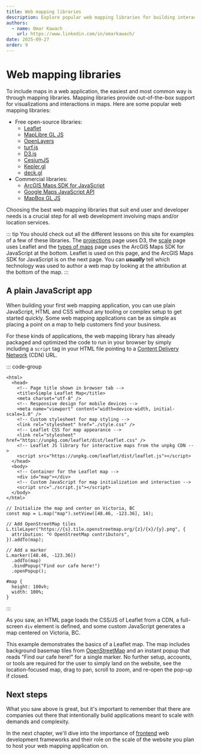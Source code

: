 ```yaml
---
title: Web mapping libraries
description: Explore popular web mapping libraries for building interactive maps, including open-source and commercial options, and learn how to create a simple web map using Leaflet with plain JavaScript.
authors:
  - name: Omar Kawach
    url: https://www.linkedin.com/in/omarkawach/
date: 2025-09-27
order: 9
---
```


# Web mapping libraries

To include maps in a web application, the easiest and most common way is through mapping libraries. Mapping libraries provide out-of-the-box support for visualizations and interactions in maps. Here are some popular web mapping libraries:

- Free open-source libraries:
  - [Leaflet](https://leafletjs.com/)
  - [MapLibre GL JS](https://maplibre.org/)
  - [OpenLayers](https://openlayers.org/)
  - [turf.js](https://turfjs.org/)
  - [D3.js](https://d3js.org/d3-geo)
  - [CesiumJS](https://cesium.com/platform/cesiumjs/)
  - [Kepler.gl](https://kepler.gl/)
  - [deck.gl](https://deck.gl/)
- Commercial libraries:
  - [ArcGIS Maps SDK for JavaScript](https://developers.arcgis.com/javascript/latest/)
  - [Google Maps JavaScript API](https://developers.google.com/maps/documentation/javascript/overview)
  - [MapBox GL JS](https://docs.mapbox.com/mapbox-gl-js/guides/)

Choosing the best web mapping libraries that suit end user and developer needs is a crucial step for all web development involving maps and/or location services.

::: tip
You should check out all the different lessons on this site for examples of a few of these libraries.
The [projections](/lessons/projections) page uses D3, the [scale](/lessons/scale) page uses Leaflet and the [types of maps](/lessons/map-types) page uses the ArcGIS Maps SDK for JavaScript at the bottom. 
Leaflet is used on this page, and the ArcGIS Maps SDK for JavaScript is on the next page.
You can **_usually_** tell which technology was used to author a web map by looking at the attribution at the bottom of the map.
:::

## A plain JavaScript app

When building your first web mapping application, you can use plain JavaScript, HTML and CSS without any tooling or complex setup to get started quickly.
Some web mapping applications can be as simple as placing a point on a map to help customers find your business.

For these kinds of applications, the web mapping library has already packaged and optimized the code to run in your browser by simply including a `script` tag in your HTML file pointing to a [Content Delivery Network](https://en.wikipedia.org/wiki/Content_delivery_network) (CDN) URL.

<LeafletMarker/>

::: code-group

```[index.html] html:line-numbers
<html>
  <head>
    <!-- Page title shown in browser tab -->
    <title>Simple Leaflet Map</title>
    <meta charset="utf-8" />
    <!-- Responsive design for mobile devices -->
    <meta name="viewport" content="width=device-width, initial-scale=1.0" />
    <!-- Custom stylesheet for map styling -->
    <link rel="stylesheet" href="./style.css" />
    <!-- Leaflet CSS for map appearance -->
    <link rel="stylesheet" href="https://unpkg.com/leaflet/dist/leaflet.css" />
    <!-- Leaflet JS library for interactive maps from the unpkg CDN -->
    <script src="https://unpkg.com/leaflet/dist/leaflet.js"></script>
  </head>
  <body>
    <!-- Container for the Leaflet map -->
    <div id="map"></div>
    <!-- Custom JavaScript for map initialization and interaction -->
    <script src="./script.js"></script>
  </body>
</html>
```

```[script.js] js:line-numbers
// Initialize the map and center on Victoria, BC
const map = L.map("map").setView([48.46, -123.36], 14);

// Add OpenStreetMap tiles
L.tileLayer("https://{s}.tile.openstreetmap.org/{z}/{x}/{y}.png", {
  attribution: "© OpenStreetMap contributors",
}).addTo(map);

// Add a marker
L.marker([48.46, -123.36])
  .addTo(map)
  .bindPopup("Find our cafe here!")
  .openPopup();
```

```[style.css] css:line-numbers
#map {
  height: 100vh;
  width: 100%;
}
```

:::

As you saw, an HTML page loads the CSS/JS of Leaflet from a CDN, a full-screen `div` element is defined, and some custom JavaScript generates a map centered on Victoria, BC.

This example demonstrates the basics of a Leaflet map. 
The map includes background basemap tiles from [OpenStreetMap](https://www.openstreetmap.org/) and an instant popup that reads "Find our cafe here!" for a single marker. 
No further setup, accounts, or tools are required for the user to simply land on the website, see the location-focused map, drag to pan, scroll to zoom, and re-open the pop-up if closed.

## Next steps

What you saw above is great, but it's important to remember that there are companies out there that intentionally build applications meant to scale with demands and complexity.

In the next chapter, we'll dive into the importance of [frontend](https://en.wikipedia.org/wiki/Frontend_and_backend) web development frameworks and their role on the scale of the website you plan to host your web mapping application on.
